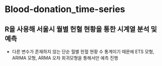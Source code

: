 # Blood-donation_time-series
## R을 사용해 서울시 월별 헌혈 현황을 통한 시계열 분석 및 예측

- 다른 변수가 존재하지 않는 단순 월별 헌혈 현황 수 통계이기 때문에 ETS 모형, ARIMA 모형, ARMA 오차 회귀모형을 통해서만 예측 진행

  
